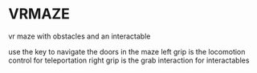 # VRMAZE
vr maze with obstacles and an interactable

use the key to navigate the doors in the maze
left grip is the locomotion control for teleportation
right grip is the grab interaction for interactables
